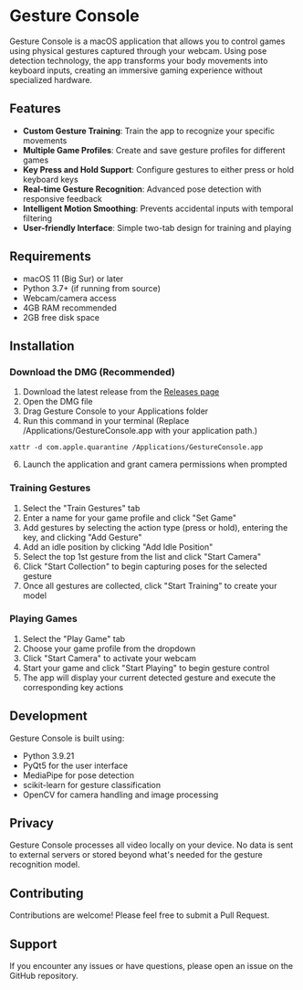 # Gesture Console

Gesture Console is a macOS application that allows you to control games using physical gestures captured through your webcam. Using pose detection technology, the app transforms your body movements into keyboard inputs, creating an immersive gaming experience without specialized hardware.

## Features

- **Custom Gesture Training**: Train the app to recognize your specific movements
- **Multiple Game Profiles**: Create and save gesture profiles for different games
- **Key Press and Hold Support**: Configure gestures to either press or hold keyboard keys
- **Real-time Gesture Recognition**: Advanced pose detection with responsive feedback
- **Intelligent Motion Smoothing**: Prevents accidental inputs with temporal filtering
- **User-friendly Interface**: Simple two-tab design for training and playing

## Requirements

- macOS 11 (Big Sur) or later
- Python 3.7+ (if running from source)
- Webcam/camera access
- 4GB RAM recommended
- 2GB free disk space

## Installation

### Download the DMG (Recommended)
1. Download the latest release from the [Releases page]([https://github.com/yourusername/gesture-console/releases](https://github.com/saiteja9078/GestureConsole/releases/tag/1.0.0))
2. Open the DMG file
3. Drag Gesture Console to your Applications folder
5. Run this command in your terminal (Replace /Applications/GestureConsole.app with your application path.)
```
xattr -d com.apple.quarantine /Applications/GestureConsole.app
 ```
6. Launch the application and grant camera permissions when prompted

### Training Gestures
1. Select the "Train Gestures" tab
2. Enter a name for your game profile and click "Set Game"
3. Add gestures by selecting the action type (press or hold), entering the key, and clicking "Add Gesture"
4. Add an idle position by clicking "Add Idle Position"
5. Select the top 1st gesture from the list and click "Start Camera"
6. Click "Start Collection" to begin capturing poses for the selected gesture
7. Once all gestures are collected, click "Start Training" to create your model

### Playing Games
1. Select the "Play Game" tab
2. Choose your game profile from the dropdown
3. Click "Start Camera" to activate your webcam
4. Start your game and click "Start Playing" to begin gesture control
5. The app will display your current detected gesture and execute the corresponding key actions

## Development

Gesture Console is built using:
- Python 3.9.21
- PyQt5 for the user interface
- MediaPipe for pose detection
- scikit-learn for gesture classification
- OpenCV for camera handling and image processing

## Privacy

Gesture Console processes all video locally on your device. No data is sent to external servers or stored beyond what's needed for the gesture recognition model.


## Contributing

Contributions are welcome! Please feel free to submit a Pull Request.

## Support

If you encounter any issues or have questions, please open an issue on the GitHub repository.
